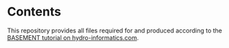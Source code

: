 # Contents

This repository provides all files required for and produced according to the [BASEMENT tutorial on hydro-informatics.com](https://hydro-informatics.com/numerics/basement.html).


